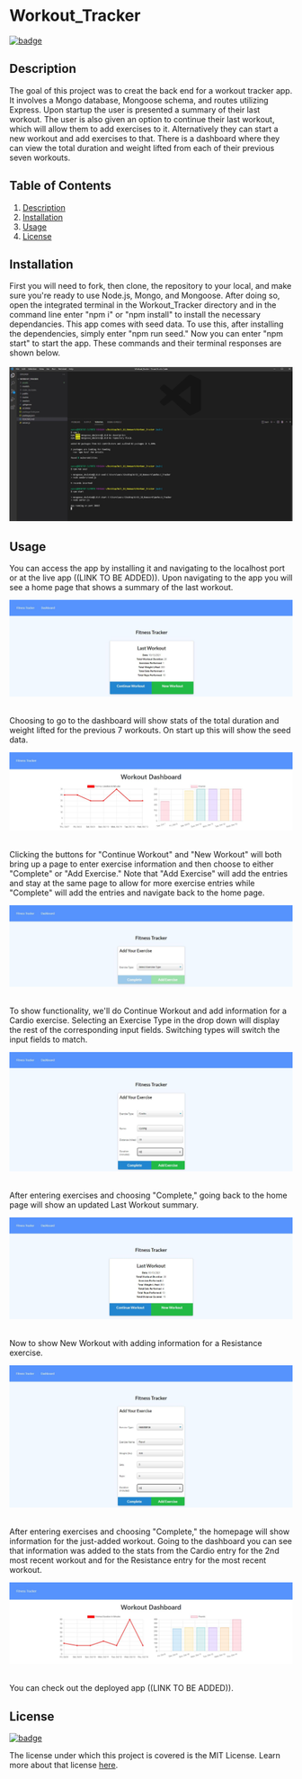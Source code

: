 # Workout_Tracker

[![badge](https://img.shields.io/badge/license-MIT-brightgreen)](https://choosealicense.com/licenses/mit/)

## Description

The goal of this project was to creat the back end for a workout tracker app. It involves a Mongo database, Mongoose schema, and routes utilizing Express. Upon startup the user is presented a summary of their last workout. The user is also given an option to continue their last workout, which will allow them to add exercises to it. Alternatively they can start a new workout and add exercises to that. There is a dashboard where they can view the total duration and weight lifted from each of their previous seven workouts.


## Table of Contents

1. [Description](#description)
2. [Installation](#installation)
3. [Usage](#usage)
4. [License](#license)

## Installation

First you will need to fork, then clone, the repository to your local, and make sure you're ready to use Node.js, Mongo, and Mongoose. After doing so, open the integrated terminal in the Workout_Tracker directory and in the command line enter "npm i" or "npm install" to install the necessary dependancies. This app comes with seed data. To use this, after installing the dependencies, simply enter "npm run seed." Now you can enter "npm start" to start the app. These commands and their terminal responses are shown below.<br><br>
![Picture of installation.](assets/images/install.JPG)

## Usage

You can access the app by installing it and navigating to the localhost port or at the live app ((LINK TO BE ADDED)). Upon navigating to the app you will see a home page that shows a summary of the last workout.

![Picture of home page with summary using the seed data.](assets/images/initial_home.JPG)<br><br>

Choosing to go to the dashboard will show stats of the total duration and weight lifted for the previous 7 workouts. On start up this will show the seed data.

![Picture of dashboard with stats using the seed data.](assets/images/initial_dashboard.JPG)<br><br>

Clicking the buttons for "Continue Workout" and "New Workout" will both bring up a page to enter exercise information and then choose to either "Complete" or "Add Exercise." Note that "Add Exercise" will add the entries and stay at the same page to allow for more exercise entries while "Complete" will add the entries and navigate back to the home page.

![Picture of Continue Workout/New Workout.](assets/images/complete_or_add.JPG)<br><br>

To show functionality, we'll do Continue Workout and add information for a Cardio exercise. Selecting an Exercise Type in the drop down will display the rest of the corresponding input fields. Switching types will switch the input fields to match.

![Picture of Cardio entries.](assets/images/continue_entries.JPG)<br><br>

After entering exercises and choosing "Complete," going back to the home page will show an updated Last Workout summary.

![Picture of home page with summary including new input.](assets/images/updated_last_summary.JPG)<br><br>

Now to show New Workout with adding information for a Resistance exercise.

![Picture of Resistance entries.](assets/images/new_entries.JPG)<br><br>

After entering exercises and choosing "Complete," the homepage will show information for the just-added workout. Going to the dashboard you can see that information was added to the stats from the Cardio entry for the 2nd most recent workout and for the Resistance entry for the most recent workout.

![Picture of dashboard with stats including input exercises.](assets/images/updated_dash.JPG)<br><br>

You can check out the deployed app ((LINK TO BE ADDED)).

## License

[![badge](https://img.shields.io/badge/license-MIT-brightgreen)](https://choosealicense.com/licenses/mit/)

The license under which this project is covered is the MIT License. Learn more about that license [here](https://choosealicense.com/licenses/mit/).
